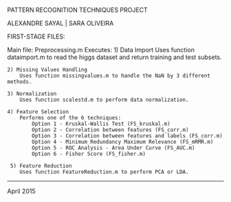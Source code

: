 PATTERN RECOGNITION TECHNIQUES
PROJECT

ALEXANDRE SAYAL  |  SARA OLIVEIRA

FIRST-STAGE FILES:

Main file: Preprocessing.m
	Executes:
	1) Data Import
		Uses function dataimport.m to read the higgs dataset and return training and test subsets.

	2) Missing Values Handling
		Uses function missingvalues.m to handle the NaN by 3 different methods.

	3) Normalization
		Uses function scalestd.m to perform data normalization.

	4) Feature Selection
		Performs one of the 6 techniques:
			Option 1 - Kruskal-Wallis Test (FS_kruskal.m)
			Option 2 - Correlation between features (FS_corr.m)
			Option 3 - Correlation between features and labels (FS_corr.m)
			Option 4 - Minimum Redundancy Maximum Relevance (FS_mRMR.m)
			Option 5 - ROC Analysis - Area Under Curve (FS_AUC.m)
			Option 6 - Fisher Score (FS_fisher.m)

	 5) Feature Reduction
	 	Uses function FeatureReduction.m to perform PCA or LDA.

----------------------
April 2015
